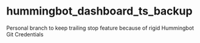 # hummingbot_dashboard_ts_backup
Personal branch to keep trailing stop feature because of rigid Hummingbot Git Credentials
